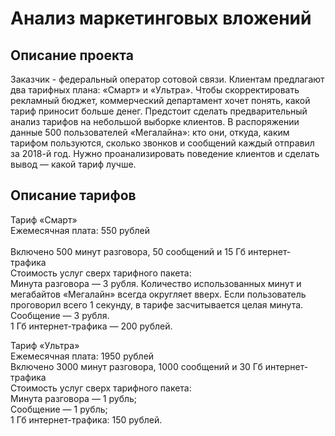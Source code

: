 # Анализ маркетинговых вложений

## Описание проекта
Заказчик - федеральный оператор сотовой связи. Клиентам предлагают два тарифных плана: «Смарт» и «Ультра». Чтобы скорректировать рекламный бюджет, коммерческий департамент хочет понять, какой тариф приносит больше денег.
Предстоит сделать предварительный анализ тарифов на небольшой выборке клиентов. В распоряжении данные 500 пользователей «Мегалайна»: кто они, откуда, каким тарифом пользуются, сколько звонков и сообщений каждый отправил за 2018-й год. Нужно проанализировать поведение клиентов и сделать вывод — какой тариф лучше.

## Описание тарифов
Тариф «Смарт» <br>
Ежемесячная плата: 550 рублей <br> <br>
Включено 500 минут разговора, 50 сообщений и 15 Гб интернет-трафика <br>
Стоимость услуг сверх тарифного пакета: <br>
Минута разговора — 3 рубля. Количество использованных минут и мегабайтов «Мегалайн» всегда округляет вверх. Если пользователь проговорил всего 1 секунду, в тарифе засчитывается целая минута. <br>
Сообщение — 3 рубля. <br>
1 Гб интернет-трафика — 200 рублей. <br>

Тариф «Ультра» <br>
Ежемесячная плата: 1950 рублей <br>
Включено 3000 минут разговора, 1000 сообщений и 30 Гб интернет-трафика <br>
Стоимость услуг сверх тарифного пакета: <br>
Минута разговора — 1 рубль; <br>
Сообщение — 1 рубль; <br>
1 Гб интернет-трафика: 150 рублей. <br>
